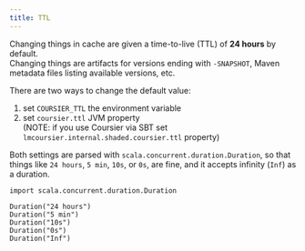 ```yaml
---
title: TTL
---
```


Changing things in cache are given a time-to-live (TTL) of **24 hours** by default. \
Changing things are artifacts for versions ending with `-SNAPSHOT`, Maven metadata files listing available versions, etc.

There are two ways to change the default value:
1. set `COURSIER_TTL` the environment variable
2. set `coursier.ttl` JVM property \
(NOTE: if you use Coursier via SBT set `lmcoursier.internal.shaded.coursier.ttl` property)

Both settings are parsed with `scala.concurrent.duration.Duration`, so that things like `24 hours`, `5 min`, `10s`, or `0s`, are fine, and it accepts infinity (`Inf`) as a duration.

```tut:invisible
import scala.concurrent.duration.Duration

Duration("24 hours")
Duration("5 min")
Duration("10s")
Duration("0s")
Duration("Inf")
```
